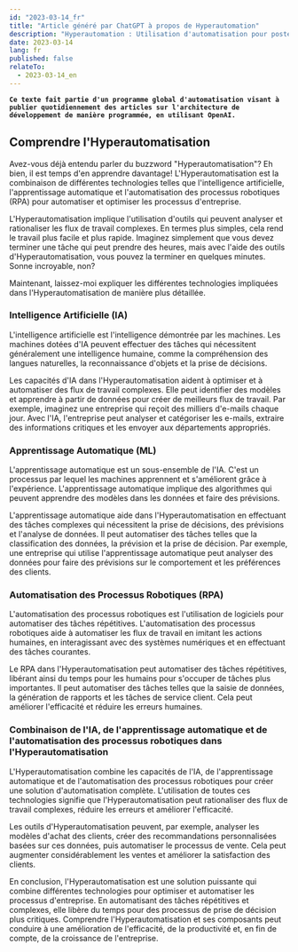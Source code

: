 ```yaml
---
id: "2023-03-14_fr"
title: "Article généré par ChatGPT à propos de Hyperautomation"
description: "Hyperautomation : Utilisation d'automatisation pour poster quotidiennement des articles à propros d'architecture développement, automatiquement et de manière pragrammatique, en utilisant OpenAI"
date: 2023-03-14
lang: fr
published: false
relateTo:
  - 2023-03-14_en
---
```


**`Ce texte fait partie d'un programme global d'automatisation visant à publier quotidiennement des articles sur l'architecture de développement de manière programmée, en utilisant OpenAI.`**

<article>

# Comprendre l'Hyperautomatisation

Avez-vous déjà entendu parler du buzzword "Hyperautomatisation"? Eh bien, il est temps d'en apprendre davantage! L'Hyperautomatisation est la combinaison de différentes technologies telles que l'intelligence artificielle, l'apprentissage automatique et l'automatisation des processus robotiques (RPA) pour automatiser et optimiser les processus d'entreprise.

L'Hyperautomatisation implique l'utilisation d'outils qui peuvent analyser et rationaliser les flux de travail complexes. En termes plus simples, cela rend le travail plus facile et plus rapide. Imaginez simplement que vous devez terminer une tâche qui peut prendre des heures, mais avec l'aide des outils d'Hyperautomatisation, vous pouvez la terminer en quelques minutes. Sonne incroyable, non?

Maintenant, laissez-moi expliquer les différentes technologies impliquées dans l'Hyperautomatisation de manière plus détaillée.

### Intelligence Artificielle (IA)

L'intelligence artificielle est l'intelligence démontrée par les machines. Les machines dotées d'IA peuvent effectuer des tâches qui nécessitent généralement une intelligence humaine, comme la compréhension des langues naturelles, la reconnaissance d'objets et la prise de décisions.

Les capacités d'IA dans l'Hyperautomatisation aident à optimiser et à automatiser des flux de travail complexes. Elle peut identifier des modèles et apprendre à partir de données pour créer de meilleurs flux de travail. Par exemple, imaginez une entreprise qui reçoit des milliers d'e-mails chaque jour. Avec l'IA, l'entreprise peut analyser et catégoriser les e-mails, extraire des informations critiques et les envoyer aux départements appropriés.

### Apprentissage Automatique (ML)

L'apprentissage automatique est un sous-ensemble de l'IA. C'est un processus par lequel les machines apprennent et s'améliorent grâce à l'expérience. L'apprentissage automatique implique des algorithmes qui peuvent apprendre des modèles dans les données et faire des prévisions.

L'apprentissage automatique aide dans l'Hyperautomatisation en effectuant des tâches complexes qui nécessitent la prise de décisions, des prévisions et l'analyse de données. Il peut automatiser des tâches telles que la classification des données, la prévision et la prise de décision. Par exemple, une entreprise qui utilise l'apprentissage automatique peut analyser des données pour faire des prévisions sur le comportement et les préférences des clients.

### Automatisation des Processus Robotiques (RPA)

L'automatisation des processus robotiques est l'utilisation de logiciels pour automatiser des tâches répétitives. L'automatisation des processus robotiques aide à automatiser les flux de travail en imitant les actions humaines, en interagissant avec des systèmes numériques et en effectuant des tâches courantes.

Le RPA dans l'Hyperautomatisation peut automatiser des tâches répétitives, libérant ainsi du temps pour les humains pour s'occuper de tâches plus importantes. Il peut automatiser des tâches telles que la saisie de données, la génération de rapports et les tâches de service client. Cela peut améliorer l'efficacité et réduire les erreurs humaines.

### Combinaison de l'IA, de l'apprentissage automatique et de l'automatisation des processus robotiques dans l'Hyperautomatisation

L'Hyperautomatisation combine les capacités de l'IA, de l'apprentissage automatique et de l'automatisation des processus robotiques pour créer une solution d'automatisation complète. L'utilisation de toutes ces technologies signifie que l'Hyperautomatisation peut rationaliser des flux de travail complexes, réduire les erreurs et améliorer l'efficacité.

Les outils d'Hyperautomatisation peuvent, par exemple, analyser les modèles d'achat des clients, créer des recommandations personnalisées basées sur ces données, puis automatiser le processus de vente. Cela peut augmenter considérablement les ventes et améliorer la satisfaction des clients.

En conclusion, l'Hyperautomatisation est une solution puissante qui combine différentes technologies pour optimiser et automatiser les processus d'entreprise. En automatisant des tâches répétitives et complexes, elle libère du temps pour des processus de prise de décision plus critiques. Comprendre l'Hyperautomatisation et ses composants peut conduire à une amélioration de l'efficacité, de la productivité et, en fin de compte, de la croissance de l'entreprise.

</article>
